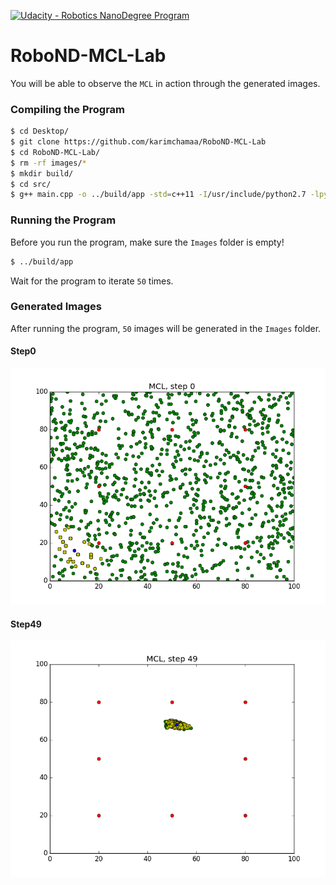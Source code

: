 [![Udacity - Robotics NanoDegree Program](https://s3-us-west-1.amazonaws.com/udacity-robotics/Extra+Images/RoboND_flag.png)](https://www.udacity.com/robotics)

# RoboND-MCL-Lab
You will be able to observe the `MCL` in action through the generated images. 

### Compiling the Program
```sh
$ cd Desktop/
$ git clone https://github.com/karimchamaa/RoboND-MCL-Lab
$ cd RoboND-MCL-Lab/
$ rm -rf images/*
$ mkdir build/
$ cd src/
$ g++ main.cpp -o ../build/app -std=c++11 -I/usr/include/python2.7 -lpython2.7
```

### Running the Program
Before you run the program, make sure the `Images` folder is empty!
```sh
$ ../build/app
```
Wait for the program to iterate `50` times.

### Generated Images
After running the program, `50` images will be generated in the `Images` folder.
#### Step0
![alt text](images/step0.png)
#### Step49
![alt text](images/step49.png)

